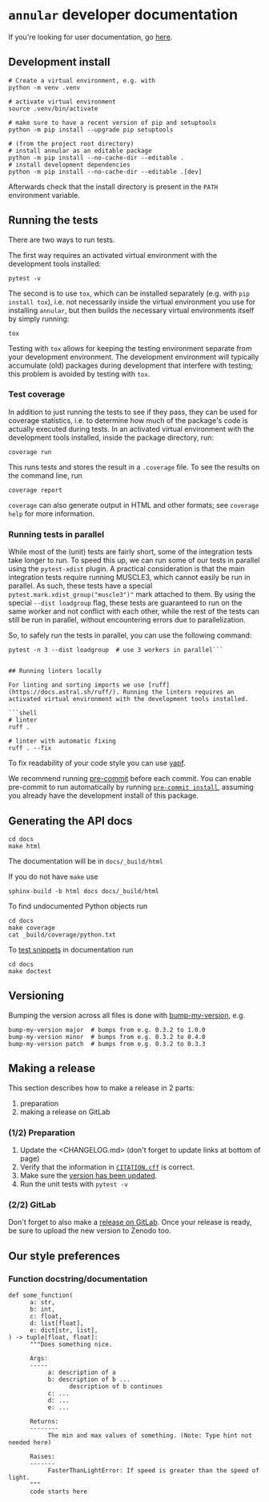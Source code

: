 # `annular` developer documentation

If you're looking for user documentation, go [here](README.md).

## Development install

```shell
# Create a virtual environment, e.g. with
python -m venv .venv

# activate virtual environment
source .venv/bin/activate

# make sure to have a recent version of pip and setuptools
python -m pip install --upgrade pip setuptools

# (from the project root directory)
# install annular as an editable package
python -m pip install --no-cache-dir --editable .
# install development dependencies
python -m pip install --no-cache-dir --editable .[dev]
```

Afterwards check that the install directory is present in the `PATH` environment variable.

## Running the tests

There are two ways to run tests.

The first way requires an activated virtual environment with the development tools installed:

```shell
pytest -v
```

The second is to use `tox`, which can be installed separately (e.g. with `pip install tox`), i.e. not necessarily inside the virtual environment you use for installing `annular`, but then builds the necessary virtual environments itself by simply running:

```shell
tox
```

Testing with `tox` allows for keeping the testing environment separate from your development environment.
The development environment will typically accumulate (old) packages during development that interfere with testing; this problem is avoided by testing with `tox`.

### Test coverage

In addition to just running the tests to see if they pass, they can be used for coverage statistics, i.e. to determine how much of the package's code is actually executed during tests.
In an activated virtual environment with the development tools installed, inside the package directory, run:

```shell
coverage run
```

This runs tests and stores the result in a `.coverage` file.
To see the results on the command line, run

```shell
coverage report
```

`coverage` can also generate output in HTML and other formats; see `coverage help` for more information.

### Running tests in parallel

While most of the (unit) tests are fairly short, some of the integration tests take longer to run.
To speed this up, we can run some of our tests in parallel using the `pytest-xdist` plugin.
A practical consideration is that the main integration tests require running MUSCLE3, which cannot
easily be run in parallel. As such, these tests have a special `pytest.mark.xdist_group("muscle3")"`
mark attached to them. By using the special `--dist loadgroup` flag, these tests are guaranteed to
run on the same worker and not conflict with each other, while the rest of the tests can still be
run in parallel, without encountering errors due to parallelization.

So, to safely run the tests in parallel, you can use the following command:
```shell
pytest -n 3 --dist loadgroup  # use 3 workers in parallel```


## Running linters locally

For linting and sorting imports we use [ruff](https://docs.astral.sh/ruff/). Running the linters requires an
activated virtual environment with the development tools installed.

```shell
# linter
ruff .

# linter with automatic fixing
ruff . --fix
```

To fix readability of your code style you can use [yapf](https://github.com/google/yapf).

We recommend running [pre-commit](https://pre-commit.com) before each commit.
You can enable pre-commit to run automatically by running [`pre-commit install`](https://pre-commit.com/#3-install-the-git-hook-scripts),
assuming you already have the development install of this package.

## Generating the API docs

```shell
cd docs
make html
```

The documentation will be in `docs/_build/html`

If you do not have `make` use

```shell
sphinx-build -b html docs docs/_build/html
```

To find undocumented Python objects run

```shell
cd docs
make coverage
cat _build/coverage/python.txt
```

To [test snippets](https://www.sphinx-doc.org/en/master/usage/extensions/doctest.html) in documentation run

```shell
cd docs
make doctest
```

## Versioning

Bumping the version across all files is done with [bump-my-version](https://github.com/callowayproject/bump-my-version), e.g.

```shell
bump-my-version major  # bumps from e.g. 0.3.2 to 1.0.0
bump-my-version minor  # bumps from e.g. 0.3.2 to 0.4.0
bump-my-version patch  # bumps from e.g. 0.3.2 to 0.3.3
```

## Making a release

This section describes how to make a release in 2 parts:

1. preparation
1. making a release on GitLab

### (1/2) Preparation

1. Update the <CHANGELOG.md> (don't forget to update links at bottom of page)
2. Verify that the information in [`CITATION.cff`](CITATION.cff) is correct.
3. Make sure the [version has been updated](#versioning).
4. Run the unit tests with `pytest -v`


### (2/2) GitLab

Don't forget to also make a [release on GitLab](https://gitlab.tudelft.nl/demoses/annular/-/releases/new).
Once your release is ready, be sure to upload the new version to Zenodo too.


## Our style preferences

### Function docstring/documentation
```
def some_function(
      a: str,
      b: int,
      c: float,
      d: list[float],
      e: dict[str, list],
) -> tuple[float, float]:
      """Does something nice.

      Args:
      -----
           a: description of a
           b: description of b ...
                 description of b continues
           c: ...
           d: ...
           e: ...

      Returns:
      --------
           The min and max values of something. (Note: Type hint not needed here)

      Raises:
      -------
           FasterThanLightError: If speed is greater than the speed of light.
      """
      code starts here
```
